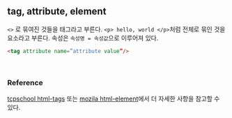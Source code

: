  ## tag, attribute, element
 
 `<>` 로 묶여진 것들을 태그라고 부른다.  `<p> hello, world </p>`처럼 전체로 묶인 것을 요소라고 부른다. 속성은 `속성명 = 속성값`으로 이루어져 있다.
 
 ```html
 <tag attribute name=”attribute value”/> 
```

<br/>

### Reference
[tcpschool html-tags](http://www.tcpschool.com/html-tags/intro) 또는 [mozila html-element](https://developer.mozilla.org/ko/docs/Web/HTML/Element)에서 더 자세한 사항을 참고할 수 있다.
